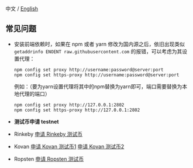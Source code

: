 中文 / [English](https://github.com/rebase-network/Dapp-Learning/blob/main/docs/TROUBLE_SHOOTING-en.md)

## 常见问题

- 安装前端依赖时，如果在 npm 或者 yarn 修改为国内源之后，依旧出现类似 `getaddrinfo ENOENT raw.githubusercontent.com` 的报错，可以考虑为其设置代理：

    ```shell
    npm config set proxy http://username:password@server:port
    npm config set https-proxy http://username:password@server:port
    ```

    例如：（要为yarn设置代理将其中的npm替换为yarn即可，端口需要替换为本地代理的端口）

    ```shell
    npm config set proxy http://127.0.0.1:2802
    npm config set https-proxy http://127.0.0.1:2802
    ```

- **测试币申请 testnet**

- Rinkeby [申请 Rinkeby 测试币](https://faucet.rinkeby.io/)
- Kovan [申请 Kovan 测试币1](https://linkfaucet.protofire.io/kovan) [申请 Kovan 测试币2](https://faucet.kovan.network)
- Ropsten [申请 Ropsten 测试币](https://faucet.metamask.io/)

